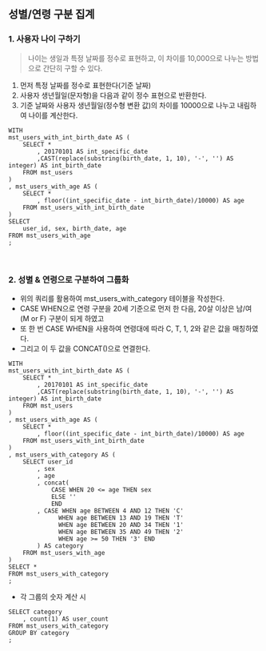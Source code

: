 ## 성별/연령 구분 집계

### 1. 사용자 나이 구하기

> 나이는 생일과 특정 날짜를 정수로 표현하고, 이 차이를 10,000으로 나누는 방법으로 간단히 구할 수 있다.

1. 먼저 특정 날짜를 정수로 표현한다(기준 날짜)
2. 사용자 생년월일(문자형)을 다음과 같이 정수 표현으로 반환한다.
3. 기준 날짜와 사용자 생년월일(정수형 변환 값)의 차이를 10000으로 나누고 내림하여 나이를 계산한다.

```postgresql
WITH 
mst_users_with_int_birth_date AS (
	SELECT *
		, 20170101 AS int_specific_date
		,CAST(replace(substring(birth_date, 1, 10), '-', '') AS integer) AS int_birth_date
	FROM mst_users
)
, mst_users_with_age AS (
	SELECT *
		, floor((int_specific_date - int_birth_date)/10000) AS age
	FROM mst_users_with_int_birth_date
)
SELECT 
	user_id, sex, birth_date, age
FROM mst_users_with_age
;
```

<br>

### 2. 성별 & 연령으로 구분하여 그룹화

- 위의 쿼리를 활용하여 mst_users_with_category 테이블을 작성한다.
- CASE WHEN으로 연령 구분을 20세 기준으로 먼저 한 다음, 20살 이상은 남/여(M or F) 구분이 되게 하였고
- 또 한 번 CASE WHEN을 사용하여 연령대에 따라 C, T, 1, 2와 같은 값을 매칭하였다.
- 그리고 이 두 값을 CONCAT()으로 연결한다.

```postgresql
WITH 
mst_users_with_int_birth_date AS (
	SELECT *
		, 20170101 AS int_specific_date
		,CAST(replace(substring(birth_date, 1, 10), '-', '') AS integer) AS int_birth_date
	FROM mst_users
)
, mst_users_with_age AS (
	SELECT *
		, floor((int_specific_date - int_birth_date)/10000) AS age
	FROM mst_users_with_int_birth_date
)
, mst_users_with_category AS (
	SELECT user_id
		, sex
		, age
		, concat(
			CASE WHEN 20 <= age THEN sex
			ELSE ''
			END 
		, CASE WHEN age BETWEEN 4 AND 12 THEN 'C'
		 	  WHEN age BETWEEN 13 AND 19 THEN 'T'
		 	  WHEN age BETWEEN 20 AND 34 THEN '1'
		 	  WHEN age BETWEEN 35 AND 49 THEN '2'
		 	  WHEN age >= 50 THEN '3' END
		) AS category
	FROM mst_users_with_age
)
SELECT *
FROM mst_users_with_category
;
```

- 각 그룹의 숫자 계산 시

```postgresql
SELECT category
	, count(1) AS user_count
FROM mst_users_with_category
GROUP BY category
;
```

